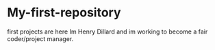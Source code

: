 # My-first-repository
first projects are here
Im Henry Dillard and im working to become a fair coder/project manager.

